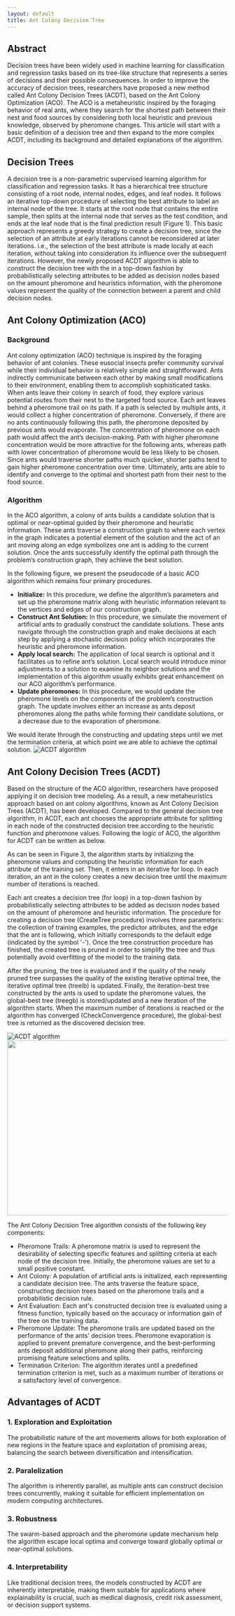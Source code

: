 ```yaml
---
layout: default
title: Ant Colony Decision Tree
---
```



## Abstract
Decision trees have been widely used in machine learning for classification and regression tasks based on its tree-like structure that represents a series of decisions and their possible consequences. In order to improve the accuracy of decision trees, researchers have proposed a new method called Ant Colony Decision Trees (ACDT), based on the Ant Colony Optimization (ACO). The ACO is a metaheuristic inspired by the foraging behavior of real ants, where they search for the shortest path between their nest and food sources by considering both local heuristic and previous knowledge, observed by pheromone changes. This article will start with a basic definition of a decision tree and then expand to the more complex ACDT, including its background and detailed explanations of the algorithm. 


## Decision Trees
A decision tree is a non-parametric supervised learning algorithm for classification and regression tasks. It has a hierarchical tree structure consisting of a root node, internal nodes, edges, and leaf nodes. It follows an iterative top-down procedure of selecting the best attribute to label an internal node of the tree. It starts at the root node that contains the entire sample, then splits at the internal node that serves as the test condition, and ends at the leaf node that is the final prediction result (Figure 1). This basic approach represents a greedy strategy to create a decision tree, since the selection of an attribute at early iterations cannot be reconsidered at later iterations. i.e., the selection of the best attribute is made locally at each iteration, without taking into consideration its influence over the subsequent iterations. However, the newly proposed ACDT algorithm is able to construct the decision tree with the in a top-down fashion by probabilistically selecting attributes to be added as decision nodes based on the amount pheromone and heuristics information, with the pheromone values represent the quality of the connection between a parent and child decision nodes.

## Ant Colony Optimization (ACO)
### Background 
Ant colony optimization (ACO)  technique is inspired by the foraging behavior of ant colonies. These eusocial insects prefer community survival while their individual behavior is relatively simple and straightforward. Ants indirectly communicate between each other by making small modifications to their environment, enabling them to accomplish sophisticated tasks. When ants leave their colony in search of food, they explore various potential routes from their nest to the targeted food source. Each ant leaves behind a pheromone trail on its path. If a path is selected by multiple ants, it would collect a higher concentration of pheromone. Conversely, if there are no ants continuously following this path, the pheromone deposited by previous ants would evaporate. The concentration of pheromone on each path would affect the ant’s decision-making. Path with higher pheromone concentration would be more attractive for the following ants, whereas path with lower concentration of pheromone would be less likely to be chosen. Since ants would traverse shorter paths much quicker, shorter paths tend to gain higher pheromone concentration over time. Ultimately, ants are able to identify and converge to the optimal and shortest path from their nest to the food source.

### Algorithm 
In the ACO algorithm, a colony of ants builds a candidate solution that is optimal or near-optimal guided by their pheromone and heuristic information. These ants traverse a construction graph to where each vertex in the graph indicates a potential element of the solution and the act of an ant moving along an edge symbolizes one ant is adding to the current solution. Once the ants successfully identify the optimal path through the problem’s construction graph, they achieve the best solution. 

In the following figure, we present the pseudocode of a basic ACO algorithm which remains four primary procedures.
* **Initialize:** In this procedure, we define the algorithm’s parameters and set up the pheromone matrix along with heuristic information relevant to the vertices and edges of our construction graph.
* **Construct Ant Solution:** In this procedure, we simulate the movement of artificial ants to gradually construct the candidate solutions. These ants navigate through the construction graph and make decisions at each step by applying a stochastic decision policy which incorporates the heuristic and pheromone information. 
* **Apply local search:** The application of local search is optional and it facilitates us to refine ant’s solution. Local search would introduce minor adjustments to a solution to examine its neighbor solutions and the implementation of this algorithm usually exhibits great enhancement on our ACO algorithm’s performance. 
* **Update pheromones:** In this procedure, we would update the pheromone levels on the components of the problem’s construction graph. The update involves either an increase as ants deposit pheromones along the paths while forming their candidate solutions, or a decrease due to the evaporation of pheromone. 

We would iterate through the constructing and updating steps until we met the termination criteria, at which point we are able to achieve the optimal solution.
![ACDT algorithm](/assets/5b3521c11a62f4e499ad4966a838db0.jpg)

## Ant Colony Decision Trees (ACDT)
Based on the structure of the ACO algorithm, researchers have proposed applying it on decision tree modeling. As a result, a new metaheuristics approach based on ant colony algorithms, known as Ant Colony Decision Trees (ACDT), has been developed. Compared to the general decision tree algorithm, in ACDT,  each ant chooses the appropriate attribute for splitting in each node of the constructed decision tree according to the heuristic function and pheromone values. Following the logic of ACO, the algorithm for ACDT can be written as below.

As can be seen in Figure 3, the algorithm starts by initializing the pheromone values and computing the heuristic information for each attribute of the training set. Then, it enters in an iterative for loop. In each iteration, an ant in the colony creates a new decision tree until the maximum number of iterations is reached. 

Each ant creates a decision tree (for loop) in a top-down fashion by probabilistically
selecting attributes to be added as decision nodes based on the amount of pheromone and heuristic information. The procedure for creating a decision tree (CreateTree procedure) involves three parameters: the collection of training examples, the predictor attributes, and the edge that the ant is following, which initially corresponds to the default edge (indicated by the symbol '-'). Once the tree construction procedure has finished, the created tree is pruned in order to simplify the tree and thus potentially avoid overfitting of the model to the training data. 

After the pruning, the tree is evaluated and if the quality of the newly pruned tree surpasses the quality of the existing iterative optimal tree, the iterative optimal tree (treeib) is updated. Finally, the iteration-best tree constructed by the ants is used to update the pheromone values, the global-best tree (treegb) is stored/updated and a new iteration of the algorithm starts. When the maximum number of iterations is reached or the algorithm has converged
(CheckConvergence procedure), the global-best tree is returned as the discovered decision
tree.

![ACDT algorithm](/assets/ACDT_algo.jpeg)
<img src="/assets/ACDT_algo.jpeg" width="600" height="400">

The Ant Colony Decision Tree algorithm consists of the following key components:
* Pheromone Trails: A pheromone matrix is used to represent the desirability of selecting specific features and splitting criteria at each node of the decision tree. Initially, the pheromone values are set to a small positive constant.
* Ant Colony: A population of artificial ants is initialized, each representing a candidate decision tree. The ants traverse the feature space, constructing decision trees based on the pheromone trails and a probabilistic decision rule.
* Ant Evaluation: Each ant's constructed decision tree is evaluated using a fitness function, typically based on the accuracy or information gain of the tree on the training data.
*  Pheromone Update: The pheromone trails are updated based on the performance of the ants' decision trees. Pheromone evaporation is applied to prevent premature convergence, and the best-performing ants deposit additional pheromone along their paths, reinforcing promising feature selections and splits.
*  Termination Criterion: The algorithm iterates until a predefined termination criterion is met, such as a maximum number of iterations or a satisfactory level of convergence.


## Advantages of ACDT
### 1. Exploration and Exploitation
The probabilistic nature of the ant movements allows for both exploration of new regions in the feature space and exploitation of promising areas, balancing the search between diversification and intensification.
### 2. Paralelization
The algorithm is inherently parallel, as multiple ants can construct decision trees concurrently, making it suitable for efficient implementation on modern computing architectures.
### 3. Robustness
The swarm-based approach and the pheromone update mechanism help the algorithm escape local optima and converge toward globally optimal or near-optimal solutions.
### 4. Interpretability
Like traditional decision trees, the models constructed by ACDT are inherently interpretable, making them suitable for applications where explainability is crucial, such as medical diagnosis, credit risk assessment, or decision support systems.
